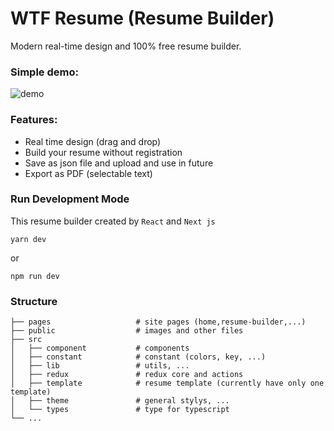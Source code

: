 # WTF Resume (Resume Builder)

Modern real-time design and 100% free resume builder.



### Simple demo: 


![demo](https://user-images.githubusercontent.com/33284430/86123944-eab5b500-bb0c-11ea-9e6f-f3d156f2eb41.gif)


### Features:
- Real time design (drag and drop)
- Build your resume without registration
- Save as json file and upload and use in future
- Export as PDF (selectable text)


### Run Development Mode
This resume builder created by `React` and `Next js`
    
```
yarn dev
```
or
```
npm run dev
```

### Structure

    ├── pages                   # site pages (home,resume-builder,...)
    ├── public                  # images and other files
    ├── src                    
    │   ├── component           # components
    │   ├── constant            # constant (colors, key, ...)
    │   ├── lib                 # utils, ...
    │   ├── redux               # redux core and actions
    │   ├── template            # resume template (currently have only one template)
    │   ├── theme               # general stylys, ...
    │   └── types               # type for typescript
    └── ...




